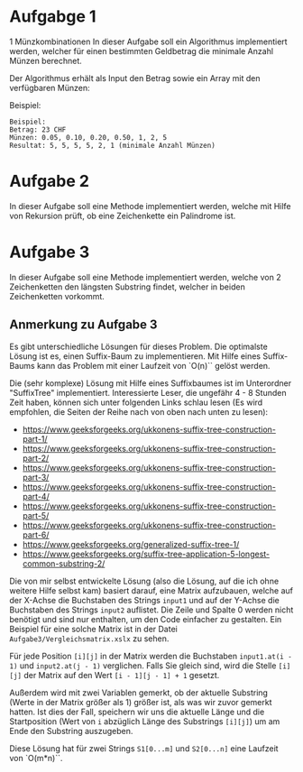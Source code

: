 # Aufgabge 1

1 Münzkombinationen
In dieser Aufgabe soll ein Algorithmus implementiert werden, welcher für einen bestimmten Geldbetrag die minimale
Anzahl Münzen berechnet.

Der Algorithmus erhält als Input den Betrag sowie ein Array mit den verfügbaren Münzen:

Beispiel:
```
Beispiel:
Betrag: 23 CHF
Münzen: 0.05, 0.10, 0.20, 0.50, 1, 2, 5
Resultat: 5, 5, 5, 5, 2, 1 (minimale Anzahl Münzen)
```

# Aufgabe 2
In dieser Aufgabe soll eine Methode implementiert werden, welche mit Hilfe von Rekursion prüft, ob eine Zeichenkette
ein Palindrome ist.

# Aufgabe 3
In dieser Aufgabe soll eine Methode implementiert werden, welche von 2 Zeichenketten den längsten Substring findet,
welcher in beiden Zeichenketten vorkommt.

## Anmerkung zu Aufgabe 3
Es gibt unterschiedliche Lösungen für dieses Problem. Die optimalste Lösung ist es, einen Suffix-Baum zu
implementieren. Mit Hilfe eines Suffix-Baums kann das Problem mit einer Laufzeit von `O(n)`` gelöst werden.

Die (sehr komplexe) Lösung mit Hilfe eines Suffixbaumes ist im Unterordner "SuffixTree" implementiert.
Interessierte Leser, die ungefähr 4 - 8 Stunden Zeit haben, können sich unter folgenden Links schlau lesen
(Es wird empfohlen, die Seiten der Reihe nach von oben nach unten zu lesen):

  * https://www.geeksforgeeks.org/ukkonens-suffix-tree-construction-part-1/
  * https://www.geeksforgeeks.org/ukkonens-suffix-tree-construction-part-2/
  * https://www.geeksforgeeks.org/ukkonens-suffix-tree-construction-part-3/
  * https://www.geeksforgeeks.org/ukkonens-suffix-tree-construction-part-4/
  * https://www.geeksforgeeks.org/ukkonens-suffix-tree-construction-part-5/
  * https://www.geeksforgeeks.org/ukkonens-suffix-tree-construction-part-6/
  * https://www.geeksforgeeks.org/generalized-suffix-tree-1/
  * https://www.geeksforgeeks.org/suffix-tree-application-5-longest-common-substring-2/

Die von mir selbst entwickelte Lösung (also die Lösung, auf die ich ohne weitere Hilfe selbst kam) basiert darauf,
eine Matrix aufzubauen, welche auf der X-Achse die Buchstaben
des Strings `input1` und auf der Y-Achse die Buchstaben des Strings `input2` auflistet. Die Zeile und Spalte 0 werden
nicht benötigt und sind nur enthalten, um den Code einfacher zu gestalten. Ein Beispiel für eine solche Matrix ist in
der Datei `Aufgabe3/Vergleichsmatrix.xslx` zu sehen.

Für jede Position `[i][j]` in der Matrix werden die Buchstaben `input1.at(i - 1)` und `input2.at(j - 1)` verglichen.
Falls Sie gleich sind, wird die Stelle `[i][j]` der Matrix auf den Wert `[i - 1][j - 1] + 1` gesetzt.

Außerdem wird mit zwei Variablen gemerkt, ob der aktuelle Substring (Werte in der Matrix größer als 1) größer ist,
als was wir zuvor gemerkt hatten. Ist dies der Fall, speichern wir uns die aktuelle Länge und die Startposition
(Wert von `i` abzüglich Länge des Substrings `[i][j]`) um am Ende den Substring auszugeben.

Diese Lösung hat für zwei Strings `S1[0...m]` und `S2[0...n]` eine Laufzeit von `O(m*n)``.